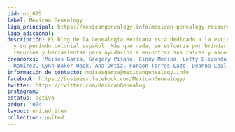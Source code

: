 ```yaml
---
pid: obj075
label: Mexican Genealogy
liga_principal: https://mexicangenealogy.info/mexican-genealogy-resources-by-state/
liga_adicional: 
descripción: El blog de la Genealogí­a Mexicana está dedicado a la estirpe de México
  y su perí­odo colonial español. Más que nada, se esfuerza por brindar a sus lectores
  recursos y herramientas para ayudarlos a encontrar sus raíces y ascendencia mexicanas.
creadorxs: 'Moises Garza, Gregory Pisano, Cindy Medina, Letty Elizondo, Mary Leal
  Ramírez, Lynn Baker-Hack, Ana Ortiz, Faraon Torres Lazo, Deanna Leal '
información_de_contacto: moisesgarza@mexicangenealogy.info
facebook: https://business.facebook.com/MexicanGenealogy/
twitter: https://twitter.com/MexicanGenealog
instagram: 
estatus: activo
order: '074'
layout: united_item
collection: united
---
```

